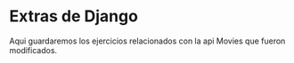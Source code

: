 # Extras de Django

Aqui guardaremos los ejercicios relacionados con la api Movies que fueron modificados. 
